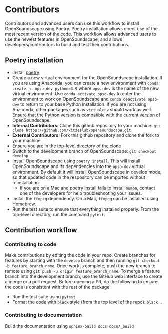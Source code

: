 # Contributors

Contributors and advanced users can use this workflow to install OpenSoundscape using Poetry. Poetry installation allows direct use of the most recent version of the code. This workflow allows advanced users to use the newest features in OpenSoundscape, and allows developers/contributors to build and test their contributions.

## Poetry installation

* Install [poetry](https://poetry.eustace.io/docs/#installation)
* Create a new virtual environment for the OpenSoundscape installation. If you are using Anaconda, you can create a new environment with `conda create -n opso-dev python=3.9` where `opso-dev` is the name of the new virtual environment. Use `conda activate opso-dev` to enter the environment to work on OpenSoundscape and `conda deactivate opso-dev` to return to your base Python installation. If you are not using Anaconda, other packages such as `virtualenv` should work as well. Ensure that the Python version is compatible with the current version of OpenSoundscape.
* **Internal Contributors**: Clone this github repository to your machine:
`git clone https://github.com/kitzeslab/opensoundscape.git`
* **External Contributors**: Fork this github repository and clone the fork to your machine
* Ensure you are in the top-level directory of the clone
* Switch to the development branch of OpenSoundscape: `git checkout develop`
* Install OpenSoundscape using `poetry install`. This will install OpenSoundscape and its dependencies into the `opso-dev` virtual environment. By default it will install OpenSoundscape in develop mode, so that updated code in the respository can be imported without reinstallation. 
  - If you are on a Mac and poetry install fails to install `numba`, contact one
    of the developers for help troubleshooting your issues.
* Install the `ffmpeg` dependency. On a Mac, `ffmpeg` can be installed using Homebrew.
* Run the test suite to ensure that everything installed properly. From the top-level directory, run the command `pytest`.

## Contribution workflow

### Contributing to code
Make contributions by editing the code in your repo. Create branches
for features by starting with the `develop` branch and then running
`git checkout -b feature_branch_name`. Once work is complete, push the new
branch to remote using `git push -u origin feature_branch_name`. To merge a
feature branch into the development branch, use the GitHub
web interface to create a merge or a pull request. Before opening a PR, do the following to
ensure the code is consistent with the rest of the package:
* Run the test suite using `pytest`
* Format the code with `black` style (from the top level of the repo): `black .`

### Contributing to documentation

Build the documentation using `sphinx-build docs docs/_build`
